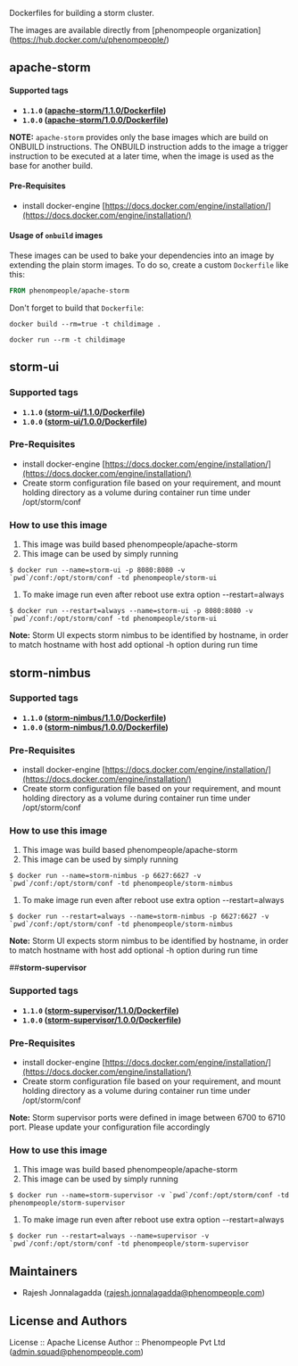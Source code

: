 Dockerfiles for building a storm cluster.

The images are available directly from [phenompeople organization] (https://hub.docker.com/u/phenompeople/)


## **apache-storm**

#### Supported tags

* **`1.1.0` ([apache-storm/1.1.0/Dockerfile](https://bitbucket.org/phenompeople/apache-storm/src/master/apache-storm/1.1.0/Dockerfile))**
* **`1.0.0` ([apache-storm/1.0.0/Dockerfile](https://bitbucket.org/phenompeople/apache-storm/src/master/apache-storm/1.0.0/Dockerfile))**

**NOTE:** `apache-storm` provides only the base images which are build on ONBUILD instructions. The ONBUILD instruction adds to the image a trigger instruction to be executed at a later time, when the image is used as the base for another build.

#### Pre-Requisites

- install docker-engine [https://docs.docker.com/engine/installation/](https://docs.docker.com/engine/installation/)

#### Usage of `onbuild` images

These images can be used to bake your dependencies into an image by extending the plain storm images. To do so, create a custom `Dockerfile` like this:
```dockerfile
FROM phenompeople/apache-storm
```
Don't forget to build that `Dockerfile`:
```
docker build --rm=true -t childimage .
```
```
docker run --rm -t childimage
```

## **storm-ui**


### Supported tags

* **`1.1.0` ([storm-ui/1.1.0/Dockerfile](https://bitbucket.org/phenompeople/apache-storm/src/master/storm-ui/1.1.0))**
* **`1.0.0` ([storm-ui/1.0.0/Dockerfile](https://bitbucket.org/phenompeople/apache-storm/src/master/storm-ui/1.0.0))**

### Pre-Requisites

- install docker-engine [https://docs.docker.com/engine/installation/](https://docs.docker.com/engine/installation/)
- Create storm configuration file based on your requirement, and mount holding directory as a volume during container run time under /opt/storm/conf
  
### How to use this image 

1. This image was build based phenompeople/apache-storm 
1. This image can be used by simply running 

```$ docker run --name=storm-ui -p 8080:8080 -v `pwd`/conf:/opt/storm/conf -td phenompeople/storm-ui```

1. To make image run even after reboot use extra option --restart=always

```$ docker run --restart=always --name=storm-ui -p 8080:8080 -v `pwd`/conf:/opt/storm/conf -td phenompeople/storm-ui```

**Note:** Storm UI expects storm nimbus to be identified by hostname, in order to match hostname with host add optional -h option during run time     

## **storm-nimbus**

### Supported tags

* **`1.1.0` ([storm-nimbus/1.1.0/Dockerfile](https://bitbucket.org/phenompeople/apache-storm/src/master/storm-nimbus/1.1.0))**
* **`1.0.0` ([storm-nimbus/1.0.0/Dockerfile](https://bitbucket.org/phenompeople/apache-storm/src/master/storm-nimbus/1.0.0))**

### Pre-Requisites

- install docker-engine [https://docs.docker.com/engine/installation/](https://docs.docker.com/engine/installation/)
- Create storm configuration file based on your requirement, and mount holding directory as a volume during container run time under /opt/storm/conf
  
### How to use this image 

1. This image was build based phenompeople/apache-storm 
1. This image can be used by simply running 

```$ docker run --name=storm-nimbus -p 6627:6627 -v `pwd`/conf:/opt/storm/conf -td phenompeople/storm-nimbus```

1. To make image run even after reboot use extra option --restart=always

```$ docker run --restart=always --name=storm-nimbus -p 6627:6627 -v `pwd`/conf:/opt/storm/conf -td phenompeople/storm-nimbus```

**Note:** Storm UI expects storm nimbus to be identified by hostname, in order to match hostname with host add optional -h option during run time     

##**storm-supervisor**


### Supported tags

* **`1.1.0` ([storm-supervisor/1.1.0/Dockerfile](https://bitbucket.org/phenompeople/apache-storm/src/master/storm-supervisor/1.1.0))**
* **`1.0.0` ([storm-supervisor/1.0.0/Dockerfile](https://bitbucket.org/phenompeople/apache-storm/src/master/storm-supervisor/1.0.0))**

### Pre-Requisites

- install docker-engine [https://docs.docker.com/engine/installation/](https://docs.docker.com/engine/installation/)
- Create storm configuration file based on your requirement, and mount holding directory as a volume during container run time under /opt/storm/conf

**Note:** Storm supervisor ports were defined in image between 6700 to 6710 port. Please update your configuration file accordingly    

### How to use this image 

1. This image was build based phenompeople/apache-storm 
1. This image can be used by simply running 

```$ docker run --name=storm-supervisor -v `pwd`/conf:/opt/storm/conf -td phenompeople/storm-supervisor```

1. To make image run even after reboot use extra option --restart=always

```$ docker run --restart=always --name=supervisor -v `pwd`/conf:/opt/storm/conf -td phenompeople/storm-supervisor```
## Maintainers

* Rajesh Jonnalagadda (<rajesh.jonnalagadda@phenompeople.com>)

## License and Authors
License	::		Apache License
Author		::		Phenompeople Pvt Ltd (<admin.squad@phenompeople.com>)